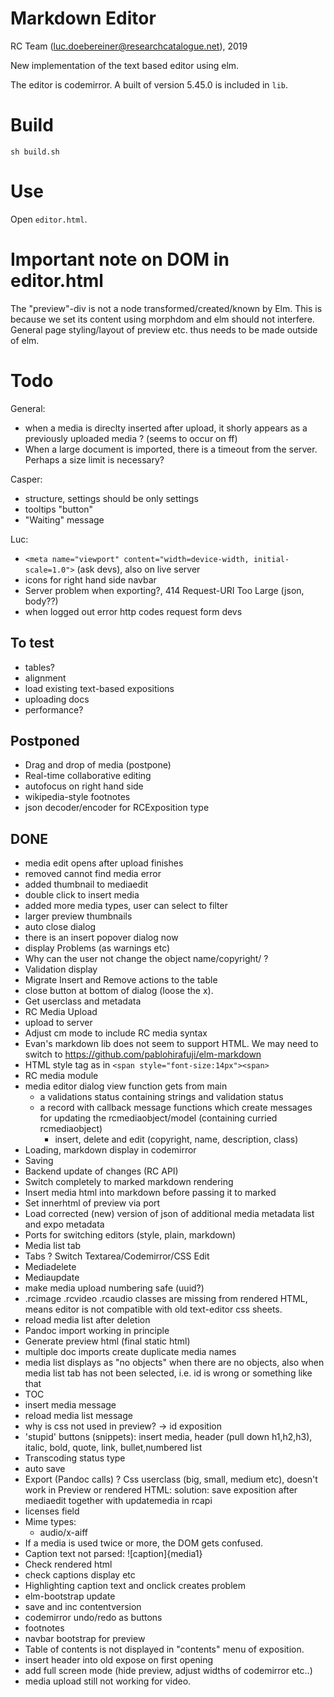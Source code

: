 # Markdown Editor

RC Team (luc.doebereiner@researchcatalogue.net), 2019

New implementation of the text based editor using elm.

The editor is codemirror. A built of version 5.45.0 is included in `lib`.

# Build

```
sh build.sh
```


# Use

Open `editor.html`.


# Important note on DOM in editor.html

The "preview"-div is not a node transformed/created/known by Elm. This
is because we set its content using morphdom and elm should not
interfere. General page styling/layout of preview etc.  thus needs to
be made outside of elm.

# Todo

General:
	

- when a media is direclty inserted after upload, it shorly appears as a previously uploaded media ? (seems to occur on ff)
- When a large document is imported, there is a timeout from the server. Perhaps a size limit is necessary?



Casper:

- structure, settings should be only settings
- tooltips "button"
- "Waiting" message

Luc:

- `<meta name="viewport" content="width=device-width, initial-scale=1.0">` (ask devs), also on live server
- icons for right hand side navbar
- Server problem when exporting?, 414 Request-URI Too Large (json, body??)
- when logged out error http codes request form devs

## To test
- tables?
- alignment
- load existing text-based expositions
- uploading docs
- performance?

## Postponed

- Drag and drop of media (postpone)
- Real-time collaborative editing
- autofocus on right hand side
- wikipedia-style footnotes
- json decoder/encoder for RCExposition type

## DONE

- media edit opens after upload finishes
- removed cannot find media error
- added thumbnail to mediaedit
- double click to insert media
- added more media types, user can select to filter 
- larger preview thumbnails
- auto close dialog
- there is an insert popover dialog now
- display Problems (as warnings etc)
- Why can the user not change the object name/copyright/ ?
- Validation display
- Migrate Insert and Remove actions to the table
- close button at bottom of dialog (loose the x).
- Get userclass and metadata
- RC Media Upload
- upload to server
- Adjust cm mode to include RC media syntax
- Evan's markdown lib does not seem to support HTML. We may need to
  switch to https://github.com/pablohirafuji/elm-markdown
- HTML style tag as in `<span style="font-size:14px"><span>`
- RC media module
- media editor dialog view function gets from main
  - a validations status containing strings and validation status
  - a record with callback message functions which create messages for updating the rcmediaobject/model
    (containing curried rcmediaobject)
    - insert, delete and edit (copyright, name, description, class)
- Loading, markdown display in codemirror
- Saving
- Backend update of changes (RC API)
- Switch completely to marked markdown rendering
- Insert media html into markdown before passing it to marked
- Set innerhtml of preview via port
- Load corrected (new) version of json of additional media metadata list and expo metadata
- Ports for switching editors (style, plain, markdown)
- Media list tab
- Tabs ? Switch Textarea/Codemirror/CSS Edit
- Mediadelete
- Mediaupdate
- make media upload numbering safe (uuid?)
- .rcimage .rcvideo .rcaudio classes are missing from rendered HTML, means editor is not compatible with old text-editor css sheets.
- reload media list after deletion
- Pandoc import working in principle
- Generate preview html (final static html)
- multiple doc imports create duplicate media names
- media list displays as "no objects" when there are no objects, also when media list tab has not been selected, i.e. id is wrong or something like that
- TOC
- insert media message
- reload media list message
- why is css not used in preview? -> id exposition
- 'stupid' buttons (snippets): insert media, header (pull down h1,h2,h3), italic, bold, quote, link, bullet,numbered list
- Transcoding status type
- auto save
- Export (Pandoc calls) 
? Css userclass (big, small, medium etc), doesn't work in Preview or rendered HTML: solution: save exposition after mediaedit together with updatemedia in rcapi
- licenses field
- Mime types:
  * audio/x-aiff
- If a media is used twice or more, the DOM gets confused.
- Caption text not parsed:  ![caption]{media1}
- Check rendered html
- check captions display etc
- Highlighting caption text and onclick creates problem
- elm-bootstrap update
- save and inc contentversion 
- codemirror undo/redo as buttons
- footnotes 
- navbar bootstrap for preview
- Table of contents is not displayed in "contents" menu of exposition.
- insert header into old expose on first opening
- add full screen mode (hide preview, adjust widths of codemirror etc..)
- media upload still not working for video.
